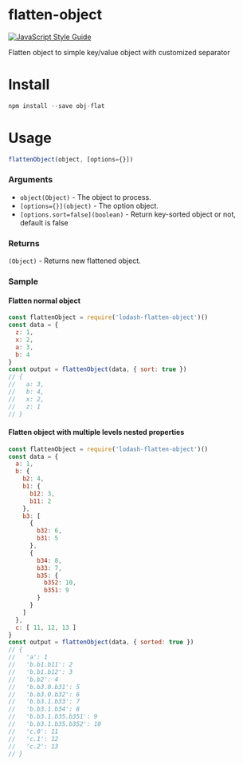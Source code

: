 # flatten-object

[![JavaScript Style Guide](https://img.shields.io/badge/code_style-standard-brightgreen.svg)](https://standardjs.com)

Flatten object to simple key/value object with customized separator

# Install

```javascript
npm install --save obj-flat
```
# Usage

```javascript
flattenObject(object, [options={}])
```
### Arguments
- ```object(Object)``` - The object to process.
- ```[options={}](object)``` - The option object.
- ```[options.sort=false](boolean)``` - Return key-sorted object or not, default is false

### Returns
```(Object)``` - Returns new flattened object.

### Sample

#### Flatten normal object

```javascript
const flattenObject = require('lodash-flatten-object')()
const data = {
  z: 1,
  x: 2,
  a: 3,
  b: 4
}
const output = flattenObject(data, { sort: true })
// {
//   a: 3,
//   b: 4,
//   x: 2,
//   z: 1
// }
```
#### Flatten object with multiple levels nested properties

```javascript
const flattenObject = require('lodash-flatten-object')()
const data = {
  a: 1,
  b: {
    b2: 4,
    b1: {
      b12: 3,
      b11: 2
    },
    b3: [
      {
        b32: 6,
        b31: 5
      },
      {
        b34: 8,
        b33: 7,
        b35: {
          b352: 10,
          b351: 9
        }
      }
    ]
  },
  c: [ 11, 12, 13 ]
}
const output = flattenObject(data, { sorted: true })
// {
//   'a': 1
//   'b.b1.b11': 2
//   'b.b1.b12': 3
//   'b.b2': 4
//   'b.b3.0.b31': 5
//   'b.b3.0.b32': 6
//   'b.b3.1.b33': 7
//   'b.b3.1.b34': 8
//   'b.b3.1.b35.b351': 9
//   'b.b3.1.b35.b352': 10
//   'c.0': 11
//   'c.1': 12
//   'c.2': 13
// }
```
